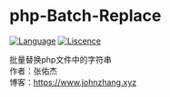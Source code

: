 # php-Batch-Replace

[![Language](https://img.shields.io/badge/language-php-blue.svg)](https://github.com/ZsgsDesign/php-Batch-Replace/)
[![Liscence](https://img.shields.io/badge/liscence-MIT-green.svg)](https://github.com/ZsgsDesign/php-Batch-Replace/)

批量替换php文件中的字符串<br>
作者：张佑杰<br>
博客：<a href="https://www.jojnzhang.xyz" target="_blank">https://www.johnzhang.xyz</a>
